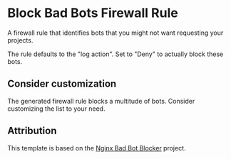 # Block Bad Bots Firewall Rule

A firewall rule that identifies bots that you might not want requesting your projects.

The rule defaults to the "log action". Set to "Deny" to actually block these bots.

## Consider customization

The generated firewall rule blocks a multitude of bots. Consider customizing the list to your need.

## Attribution

This template is based on the [Nginx Bad Bot Blocker](https://github.com/mitchellkrogza/nginx-ultimate-bad-bot-blocker) project.